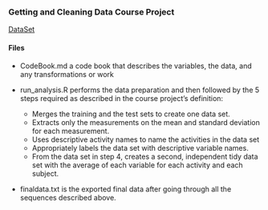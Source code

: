 ### Getting and Cleaning Data Course Project

[DataSet](https://d396qusza40orc.cloudfront.net/getdata%2Fprojectfiles%2FUCI%20HAR%20Dataset.zip)

#### Files
* CodeBook.md a code book that describes the variables, the data, and any transformations or work

* run_analysis.R performs the data preparation and then followed by the 5 steps required as described in the course project’s definition:
  + Merges the training and the test sets to create one data set.
  + Extracts only the measurements on the mean and standard deviation for each measurement.
  + Uses descriptive activity names to name the activities in the data set
  + Appropriately labels the data set with descriptive variable names.
  + From the data set in step 4, creates a second, independent tidy data set with the average of each variable for each activity and each subject.

* finaldata.txt is the exported final data after going through all the sequences described above.
